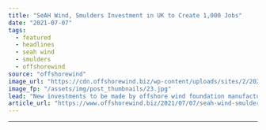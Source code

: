```yaml
---
title: "SeAH Wind, Smulders Investment in UK to Create 1,000 Jobs"
date: "2021-07-07"
tags: 
  - featured
  - headlines
  - seah wind
  - smulders
  - offshorewind
source: "offshorewind"
image_url: "https://cdn.offshorewind.biz/wp-content/uploads/sites/2/2021/07/07093502/Smulders-Projects-UK-Newcastle_Beatrice-jackets.jpg"
image_fp: "/assets/img/post_thumbnails/23.jpg"
lead: "New investments to be made by offshore wind foundation manufacturers SeAH Wind and Smulders,"
article_url: "https://www.offshorewind.biz/2021/07/07/seah-wind-smulders-investment-in-uk-to-create-1000-jobs/"
---
```


---

